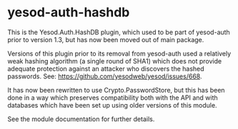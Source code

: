 yesod-auth-hashdb
=================

This is the Yesod.Auth.HashDB plugin, which used to be part of yesod-auth prior to version 1.3, but has now been moved out of main package.

Versions of this plugin prior to its removal from yesod-auth used a relatively weak hashing algorithm (a single round of SHA1) which does not provide adequate protection against an attacker who discovers the hashed passwords.  See: <https://github.com/yesodweb/yesod/issues/668>.

It has now been rewritten to use Crypto.PasswordStore, but this has been done in a way which preserves compatibility both with the API and with databases which have been set up using older versions of this module.

See the module documentation for further details.


